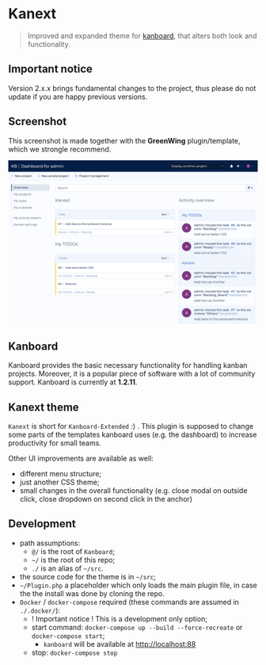 # Kanext

> Improved and expanded theme for [kanboard](https://github.com/kanboard/kanboard), that alters both look and functionality.

## Important notice

Version 2.x.x brings fundamental changes to the project, thus please do not update if you are happy previous versions.

## Screenshot

This screenshot is made together with the **GreenWing** plugin/template, which we strongle recommend.

![Dashboard with GreenWing and Kanext](/.screenshots/dashboard.png?raw=true "Dashboard with GreenWing and Kanext")

## Kanboard

Kanboard provides the basic necessary functionality for handling kanban projects. Moreover, it is a popular piece of software with a lot of community support.
Kanboard is currently at **1.2.11**.

## Kanext theme

`Kanext` is short for `Kanboard-Extended` :) . This plugin is supposed to change some parts of the templates kanboard uses (e.g. the dashboard) to increase productivity for small teams.

Other UI improvements are available as well:

- different menu structure;
- just another CSS theme;
- small changes in the overall functionality (e.g. close modal on outside click, close dropdown on second click in the anchor)

## Development

- path assumptions:
  - `@/` is the root of `Kanboard`;
  - `~/` is the root of this repo;
  - `./` is an alias of `~/src`.
- the source code for the theme is in `~/src`;
- `~/Plugin.php` a placeholder which only loads the main plugin file, in case the the install was done by cloning the repo.
- `Docker` / `docker-compose` required (these commands are assumed in `./.docker/`):
  - ! Important notice ! This is a development only option;
  - start command: `docker-compose up --build --force-recreate` or `docker-compose start`;
    - `kanboard` will be available at [http://localhost:88](http://localhost:88)
  - stop: `docker-compose stop`
